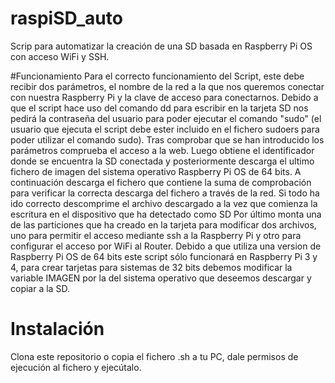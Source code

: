 # raspiSD_auto
Scrip para automatizar la creación de una SD basada en Raspberry Pi OS con acceso WiFi y SSH.

#Funcionamiento
Para el correcto funcionamiento del Script, este debe recibir dos parámetros, el nombre de la red a la que nos queremos conectar con nuestra Raspberry Pi y la clave de acceso para conectarnos.
Debido a que el script hace uso del comando dd para escribir en la tarjeta SD nos pedirá la contraseña del usuario para poder ejecutar el comando "sudo" (el usuario que ejecuta el script debe ester incluido en el fichero sudoers para poder utilizar el comando sudo).
Tras comprobar que se han introducido los parámetros comprueba el acceso a la web.
Luego obtiene el identificador donde se encuentra la SD conectada y posteriormente descarga el ultimo fichero de imagen del sistema operativo Raspberry Pi OS de 64 bits. A continuación descarga el fichero que contiene la suma de comprobación para verificar la correcta descarga del fichero a través de la red.
Si todo ha ido correcto descomprime el archivo descargado a la vez que comienza la escritura en el dispositivo que ha detectado como SD
Por último monta una de las particiones que ha creado en la tarjeta para modificar dos archivos, uno para permitir el acceso mediante ssh a la Raspberry Pi y otro para configurar el acceso por WiFi al Router.
Debido a que utiliza una version de Raspberry Pi OS de 64 bits este script sólo funcionará en Raspberry Pi 3 y 4, para crear tarjetas para sistemas de 32 bits debemos modificar la variable IMAGEN por la del sistema operativo que deseemos descargar y copiar a la SD.

# Instalación
Clona este repositorio o copia el fichero .sh a tu PC, dale permisos de ejecución al fichero y ejecútalo.